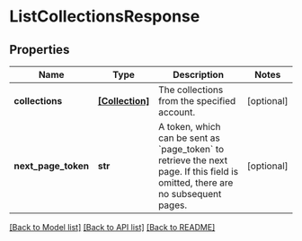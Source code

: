 # ListCollectionsResponse


## Properties
Name | Type | Description | Notes
------------ | ------------- | ------------- | -------------
**collections** | [**[Collection]**](Collection.md) | The collections from the specified account. | [optional] 
**next_page_token** | **str** | A token, which can be sent as &#x60;page_token&#x60; to retrieve the next page.  If this field is omitted, there are no subsequent pages. | [optional] 

[[Back to Model list]](../README.md#documentation-for-models) [[Back to API list]](../README.md#documentation-for-api-endpoints) [[Back to README]](../README.md)


